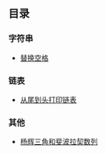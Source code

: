 ## 目录

### 字符串
 - [替换空格](https://github.com/1273545169/offer-note/blob/master/%E6%9B%BF%E6%8D%A2%E7%A9%BA%E6%A0%BC.md)
 
 
### 链表
 - [从尾到头打印链表](https://github.com/1273545169/offer-note/blob/master/%E4%BB%8E%E5%B0%BE%E5%88%B0%E5%A4%B4%E6%89%93%E5%8D%B0%E9%93%BE%E8%A1%A8.md)
 
 
### 其他
 - [杨辉三角和斐波拉契数列](https://github.com/1273545169/offer-note/blob/master/%E6%9D%A8%E8%BE%89%E4%B8%89%E8%A7%92%E5%92%8C%E6%96%90%E6%B3%A2%E6%8B%89%E5%A5%91%E6%95%B0%E5%88%97.md)
 
 
